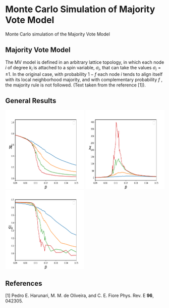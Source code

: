 # Monte Carlo Simulation of Majority Vote Model

Monte Carlo simulation of the Majority Vote Model 

## Majority Vote Model

The MV model is defined in an arbitrary lattice topology,
in which each node $i$ of degree $k_i$ is attached to a spin
variable, $\sigma_i$, that can take the values $\sigma_i = \pm 1$. 
In the original case, with probability $1-f$ each node $i$ tends 
to align itself with its local neighborhood majority, and with 
complementary probability $f$ , the majority rule is not followed. 
(Text taken from the reference [1]).

## General Results

<img src="./img/magnet.png" width="250" height="250" class="center" /> <img src="./img/suscet.png" width="250" height="250" class="center" /> <img src="./img/binder.png" width="250" height="250" class="center" />


## References

[1] Pedro E. Harunari, M. M. de Oliveira, and C. E. Fiore
Phys. Rev. E **96**, 042305.
